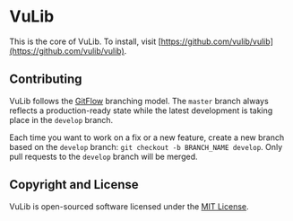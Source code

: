 # VuLib

This is the core of VuLib. To install, visit [https://github.com/vulib/vulib](https://github.com/vulib/vulib).

## Contributing

VuLib follows the [GitFlow](https://www.atlassian.com/git/tutorials/comparing-workflows/gitflow-workflow) branching model. The `master` branch always reflects a production-ready state while the latest development is taking place in the `develop` branch.

Each time you want to work on a fix or a new feature, create a new branch based on the `develop` branch: `git checkout -b BRANCH_NAME develop`. Only pull requests to the `develop` branch will be merged.

## Copyright and License

VuLib is open-sourced software licensed under the [MIT License](https://github.com/vulib/vulib/blob/develop/README.md).
